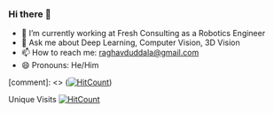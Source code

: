 ### Hi there 👋

- 🔭 I’m currently working at Fresh Consulting as a Robotics Engineer
- 💬 Ask me about Deep Learning, Computer Vision, 3D Vision 
- 📫 How to reach me: raghavduddala@gmail.com
- 😄 Pronouns: He/Him

[comment]: <> ([![HitCount](https://hits.dwyl.com/raghavduddala/raghavduddala.svg?style=flat-square)](http://hits.dwyl.com/raghavduddala/raghavduddala)) 

Unique Visits
[![HitCount](https://hits.dwyl.com/raghavduddala/raghavduddala.svg?style=flat-square&show=unique)](http://hits.dwyl.com/raghavduddala/raghavduddala)
